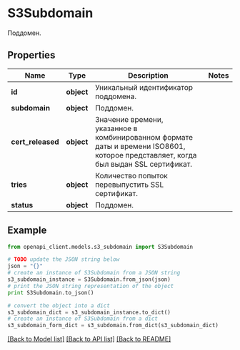 # S3Subdomain

Поддомен.

## Properties
Name | Type | Description | Notes
------------ | ------------- | ------------- | -------------
**id** | **object** | Уникальный идентификатор поддомена. | 
**subdomain** | **object** | Поддомен. | 
**cert_released** | **object** | Значение времени, указанное в комбинированном формате даты и времени ISO8601, которое представляет, когда был выдан SSL сертификат. | 
**tries** | **object** | Количество попыток перевыпустить SSL сертификат. | 
**status** | **object** | Поддомен. | 

## Example

```python
from openapi_client.models.s3_subdomain import S3Subdomain

# TODO update the JSON string below
json = "{}"
# create an instance of S3Subdomain from a JSON string
s3_subdomain_instance = S3Subdomain.from_json(json)
# print the JSON string representation of the object
print S3Subdomain.to_json()

# convert the object into a dict
s3_subdomain_dict = s3_subdomain_instance.to_dict()
# create an instance of S3Subdomain from a dict
s3_subdomain_form_dict = s3_subdomain.from_dict(s3_subdomain_dict)
```
[[Back to Model list]](../README.md#documentation-for-models) [[Back to API list]](../README.md#documentation-for-api-endpoints) [[Back to README]](../README.md)


